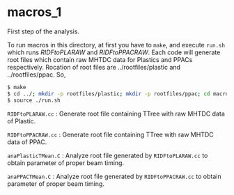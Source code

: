 # macros_1 #
First step of the analysis.

To run macros in this directory, at first you have to `make`, and execute `run.sh` which runs *RIDFtoPLARAW* and *RIDFtoPPACRAW*.
Each code will generate root files which contain raw MHTDC data for Plastics and PPACs respectively.
Rocation of root files are ../rootfiles/plastic and ../rootfiles/ppac. So,
```bash
$ make
$ cd ../; mkdir -p rootfiles/plastic; mkdir -p rootfiles/ppac; cd macros_1
$ source ./run.sh
```

`RIDFtoPLARAW.cc` : Generate root file containing TTree with raw MHTDC data of Plastic.

`RIDFtoPPACRAW.cc` : Generate root file containing TTree with raw MHTDC data of PPAC.

`anaPlasticTMean.C` : Analyze root file generated by `RIDFtoPLARAW.cc` to obtain parameter of proper beam timing.

`anaPPACTMean.C` : Analyze root file generated by `RIDFtoPPACRAW.cc` to obtain parameter of proper beam timing.
